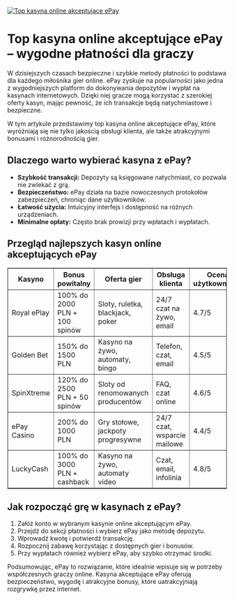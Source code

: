 [![Top kasyna online akceptujące ePay](https://123-caf.pages.dev/gitsignup.png)](https://vrmoo.ru/Bt82HjjY)

<h1>Top kasyna online akceptujące ePay – wygodne płatności dla graczy</h1> <p>W dzisiejszych czasach bezpieczne i szybkie metody płatności to podstawa dla każdego miłośnika gier online. ePay zyskuje na popularności jako jedna z wygodniejszych platform do dokonywania depozytów i wypłat na kasynach internetowych. Dzięki niej gracze mogą korzystać z szerokiej oferty kasyn, mając pewność, że ich transakcje będą natychmiastowe i bezpieczne.</p> <p>W tym artykule przedstawimy top kasyna online akceptujące ePay, które wyróżniają się nie tylko jakością obsługi klienta, ale także atrakcyjnymi bonusami i różnorodnością gier.</p> <h2>Dlaczego warto wybierać kasyna z ePay?</h2> <ul> <li><strong>Szybkość transakcji:</strong> Depozyty są księgowane natychmiast, co pozwala nie zwlekać z grą.</li> <li><strong>Bezpieczeństwo:</strong> ePay działa na bazie nowoczesnych protokołów zabezpieczeń, chroniąc dane użytkowników.</li> <li><strong>Łatwość użycia:</strong> Intuicyjny interfejs i dostępność na różnych urządzeniach.</li> <li><strong>Minimalne opłaty:</strong> Często brak prowizji przy wpłatach i wypłatach.</li> </ul> <h2>Przegląd najlepszych kasyn online akceptujących ePay</h2> <table border="1" cellpadding="10" cellspacing="0" style="border-collapse: collapse; width: 100%;"> <thead> <tr> <th>Kasyno</th> <th>Bonus powitalny</th> <th>Oferta gier</th> <th>Obsługa klienta</th> <th>Ocena użytkowników</th> </tr> </thead> <tbody> <tr> <td>Royal ePlay</td> <td>100% do 2000 PLN + 100 spinów</td> <td>Sloty, ruletka, blackjack, poker</td> <td>24/7 czat na żywo, email</td> <td>4.7/5</td> </tr> <tr> <td>Golden Bet</td> <td>150% do 1500 PLN</td> <td>Kasyno na żywo, automaty, bingo</td> <td>Telefon, czat, email</td> <td>4.5/5</td> </tr> <tr> <td>SpinXtreme</td> <td>120% do 2500 PLN + 50 spinów</td> <td>Sloty od renomowanych producentów</td> <td>FAQ, czat online</td> <td>4.6/5</td> </tr> <tr> <td>ePay Casino</td> <td>200% do 1000 PLN</td> <td>Gry stołowe, jackpoty progresywne</td> <td>24/7 czat, wsparcie mailowe</td> <td>4.4/5</td> </tr> <tr> <td>LuckyCash</td> <td>100% do 3000 PLN + cashback</td> <td>Kasyno na żywo, automaty video</td> <td>Czat, email, infolinia</td> <td>4.8/5</td> </tr> </tbody> </table> <h2>Jak rozpocząć grę w kasynach z ePay?</h2> <ol> <li>Załóż konto w wybranym kasynie online akceptującym ePay.</li> <li>Przejdź do sekcji płatności i wybierz ePay jako metodę depozytu.</li> <li>Wprowadź kwotę i potwierdź transakcję.</li> <li>Rozpocznij zabawę korzystając z dostępnych gier i bonusów.</li> <li>Przy wypłatach również wybierz ePay, aby szybko otrzymać środki.</li> </ol> <p>Podsumowując, ePay to rozwiązanie, które idealnie wpisuje się w potrzeby współczesnych graczy online. Kasyna akceptujące ePay oferują bezpieczeństwo, wygodę i atrakcyjne bonusy, które uatrakcyjniają rozgrywkę przez internet.</p>